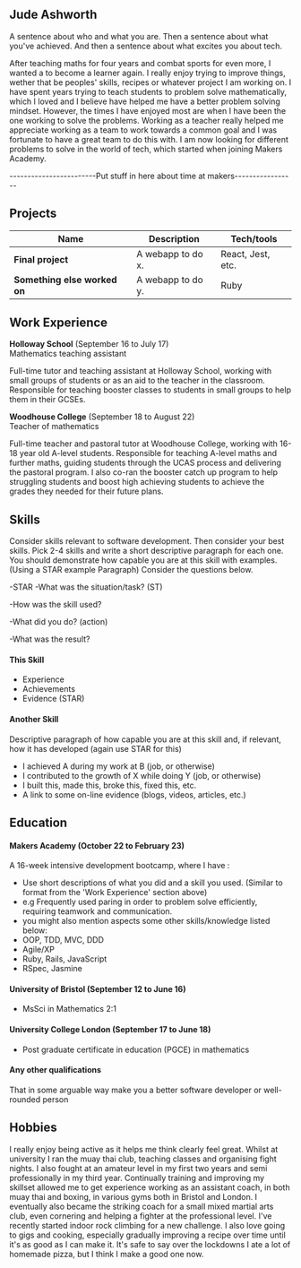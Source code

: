 ## Jude Ashworth

A sentence about who and what you are. Then a sentence about what you've achieved. And then a sentence about what excites you about tech.

After teaching maths for four years and combat sports for even more, I wanted a to become a learner again. I really enjoy trying to improve things, wether that be peoples' skills, recipes or whatever project I am working on. I have spent years trying to teach students to problem solve mathematically, which I loved and I believe have helped me have a better problem solving mindset. However, the times I have enjoyed most are when I have been the one working to solve the problems. Working as a teacher really helped me appreciate working as a team to work towards a common goal and I was fortunate to have a great team to do this with. I am now looking for different problems to solve in the world of tech, which started when joining Makers Academy.

------------------------Put stuff in here about time at makers-----------------

## Projects

| Name                         | Description       | Tech/tools        |
| ---------------------------- | ----------------- | ----------------- |
| **Final project**            | A webapp to do x. | React, Jest, etc. |
| **Something else worked on** | A webapp to do y. | Ruby              |

## Work Experience

**Holloway School** (September 16 to July 17)  
Mathematics teaching assistant

Full-time tutor and teaching assistant at Holloway School, working with small groups of students or as an aid to the teacher in the classroom. Responsible for teaching booster classes to students in small groups to help them in their GCSEs.

**Woodhouse College** (September 18 to August 22)  
Teacher of mathematics

Full-time teacher and pastoral tutor at Woodhouse College, working with 16-18 year old A-level students. Responsible for teaching A-level maths and further maths, guiding students through the UCAS process and delivering the pastoral program. I also co-ran the booster catch up program to help struggling students and boost high achieving students to achieve the grades they needed for their future plans.

## Skills

Consider skills relevant to software development. Then consider your best skills. Pick 2-4 skills and write a short descriptive paragraph for each one. You should demonstrate how capable you are at this skill with examples.
(Using a STAR example Paragraph) Consider the questions below.

-STAR
-What was the situation/task? (ST)

-How was the skill used?

-What did you do? (action)

-What was the result?


#### This Skill

- Experience
- Achievements
- Evidence (STAR)

#### Another Skill

Descriptive paragraph of how capable you are at this skill and, if relevant, how it has developed (again use STAR for this)

- I achieved A during my work at B (job, or otherwise)
- I contributed to the growth of X while doing Y (job, or otherwise)
- I built this, made this, broke this, fixed this, etc.
- A link to some on-line evidence (blogs, videos, articles, etc.)

## Education

#### Makers Academy (October 22 to February 23)
A 16-week intensive development bootcamp, where I have  :
- Use short descriptions of what you did and a skill you used. (Similar to format from the 'Work Experience' section above)
- e.g Frequently used paring in order to problem solve efficiently, requiring teamwork and communication.
- you might also mention aspects some other skills/knowledge listed below: 
- OOP, TDD, MVC, DDD
- Agile/XP
- Ruby, Rails, JavaScript
- RSpec, Jasmine

#### University of Bristol (September 12 to June 16)

- MsSci in Mathematics 2:1

#### University College London (September 17 to June 18)

- Post graduate certificate in education (PGCE) in mathematics

#### Any other qualifications

That in some arguable way make you a better software developer or well-rounded person

## Hobbies

I really enjoy being active as it helps me think clearly feel great. Whilst at university I ran the muay thai club, teaching classes and organising fight nights. I also fought at an amateur level in my first two years and semi professionally in my third year. Continually training and improving my skillset allowed me to get experience working as an assistant coach, in both muay thai and boxing, in various gyms both in Bristol and London. I eventually also became the striking coach for a small mixed martial arts club, even cornering and helping a fighter at the professional level. I've recently started indoor rock climbing for a new challenge. I also love going to gigs and cooking, especially gradually improving a recipe over time until it's as good as I can make it. It's safe to say over the lockdowns I ate a lot of homemade pizza, but I think I make a good one now.
